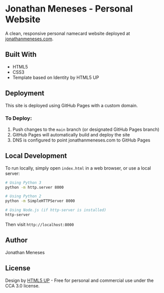 # Jonathan Meneses - Personal Website

A clean, responsive personal namecard website deployed at [jonathanmeneses.com](https://jonathanmeneses.com).

## Built With

- HTML5
- CSS3
- Template based on Identity by HTML5 UP

## Deployment

This site is deployed using GitHub Pages with a custom domain.

### To Deploy:
1. Push changes to the `main` branch (or designated GitHub Pages branch)
2. GitHub Pages will automatically build and deploy the site
3. DNS is configured to point jonathanmeneses.com to GitHub Pages

## Local Development

To run locally, simply open `index.html` in a web browser, or use a local server:

```bash
# Using Python 3
python -m http.server 8000

# Using Python 2
python -m SimpleHTTPServer 8000

# Using Node.js (if http-server is installed)
http-server
```

Then visit `http://localhost:8000`

## Author

Jonathan Meneses

## License

Design by [HTML5 UP](http://html5up.net) - Free for personal and commercial use under the CCA 3.0 license.
